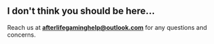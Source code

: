 ## I don't think you should be here... 

Reach us at **[afterlifegaminghelp@outlook.com](mailto:afterlifegaminghelp@outlook.com?subject=Afterlife%20HSupport%20lib)** for any questions and concerns.
